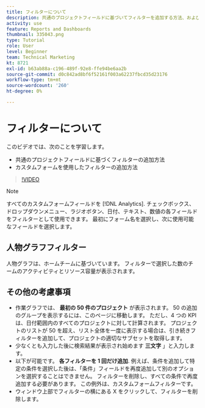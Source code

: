 ```yaml
---
title: フィルターについて
description: 共通のプロジェクトフィールドに基づいてフィルターを追加する方法、およびカスタムフォームを使用してフィルターを追加する方法については、 [!DNL  Workfront].
activity: use
feature: Reports and Dashboards
thumbnail: 335043.png
type: Tutorial
role: User
level: Beginner
team: Technical Marketing
kt: 8721
exl-id: b63ab88a-c196-489f-92e8-ffe94be6aa2b
source-git-commit: d0c842ad8bf6f52161f003a62237fbcd35d23176
workflow-type: tm+mt
source-wordcount: '260'
ht-degree: 0%

---
```


# フィルターについて

このビデオでは、次のことを学習します。

* 共通のプロジェクトフィールドに基づくフィルターの追加方法
* カスタムフォームを使用したフィルターの追加方法

>[!VIDEO](https://video.tv.adobe.com/v/335043/?quality=12)

>[!NOTE]
>
>すべてのカスタムフォームフィールドを [!DNL Analytics]. チェックボックス、ドロップダウンメニュー、ラジオボタン、日付、テキスト、数値の各フィールドをフィルターとして使用できます。 最初にフォーム名を選択し、次に使用可能なフィールドを選択します。

## 人物グラフフィルター

人物グラフは、ホームチームに基づいています。 フィルターで選択した数のチームのアクティビティとリソース容量が表示されます。

## その他の考慮事項

* 作業グラフでは、 **最初の 50 件のプロジェクト** が表示されます。 50 の追加のグループを表示するには、このページに移動します。 ただし、4 つの KPI は、日付範囲内のすべてのプロジェクトに対して計算されます。 プロジェクトのリストが 50 を超え、リスト全体を一度に表示する場合は、引き続きフィルターを追加して、プロジェクトの適切なサブセットを取得します。
* 少なくとも入力した後に検索結果が表示され始めます **三文字** 」と入力します。
* 以下が可能です。 **各フィルターを 1 回だけ追加**. 例えば、条件を追加して特定の条件を選択した後は、「条件」フィールドを再度追加して別のオプションを選択することはできません。 フィルターを削除し、すべての条件で再度追加する必要があります。 この例外は、カスタムフォームフィルターです。
* ウィンドウ上部でフィルターの横にある X をクリックして、フィルターを削除します。
